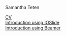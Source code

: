Samantha Teten

[CV](https://github.com/stat850-unl/10-presentation-steten5/blob/master/Teten_CV.pdf)\
[Introduction using IOSlide](https://github.com/stat850-unl/10-presentation-steten5/blob/master/Introduction_IOSlides.html)\
[Introduction using Beamer](https://github.com/stat850-unl/10-presentation-steten5/blob/master/Introduction_Beamer.pdf)
